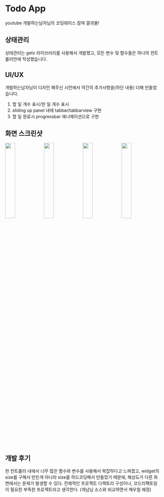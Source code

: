 # Todo App

youtube 개발하는남자님의 코딩레이스 참여 결과물!


## 상태관리

상태관리는 getx 라이브러리를 사용해서 개발했고, 모든 변수 및 함수들은 하나의 컨트롤러안에 작성했습니다.


## UI/UX
개발하는남자님이 디자인 해주신 시안에서 약간의 추가사항을(하단 내용) 더해 만들었습니다.

1. 할 일 개수 표시/한 일 개수 표시
2. sliding up panel 내에 tabbar/tabbarview 구현
3. 할 일 완료시 progressbar 애니메이션으로 구현


## 화면 스크린샷
<img src=https://user-images.githubusercontent.com/85559690/201880866-bd0d49aa-d9b1-4de2-804a-f4507556b41e.png width="25%"><img src=https://user-images.githubusercontent.com/85559690/201880468-2cd2ed51-6088-4612-bed0-eb8322fcb52d.png width="25%"><img src=https://user-images.githubusercontent.com/85559690/201880988-efbac768-1b91-46b6-8e75-a4f6300556ac.png width="25%"><img src=https://user-images.githubusercontent.com/85559690/201881202-c65b6d5d-056c-4ca2-ba77-990b127f91c2.png width="25%">

## 개발 후기
한 컨트롤러 내에서 너무 많은 함수와 변수를 사용해서 복잡하다고 느껴졌고, widget의 size를 구해서 만든게 아니라 size를 하드코딩해서 만들었기 때문에, 해상도가 다른 화면에서는 문제가 발생할 수 있다.
전체적인 프로젝트 디렉토리 구성이나, 코드리팩토링이 필요한 부족한 프로젝트라고 생각한다. (개남님 소스와 비교하면서 깨우칠 예정)
